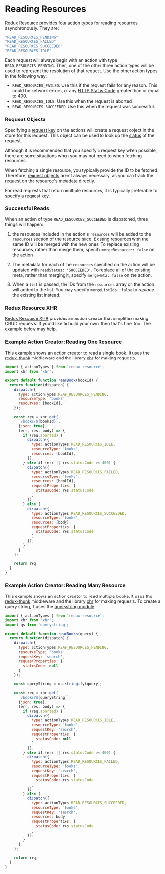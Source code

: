 # Reading Resources

Redux Resource provides four [action types](./request-actions.md) for
reading resources asynchronously. They are:

```js
"READ_RESOURCES_PENDING"
"READ_RESOURCES_FAILED"
"READ_RESOURCES_SUCCEEDED"
"READ_RESOURCES_IDLE"
```

Each request will always begin with an action with type
`READ_RESOURCES_PENDING`. Then, one of the other three action types will be
used to represent the resolution of that request. Use the other action types in the
following way:

- `READ_RESOURCES_FAILED`: Use this if the request fails for any reason. This
  could be network errors, or any
  [HTTP Status Code](https://en.wikipedia.org/wiki/List_of_HTTP_status_codes)
  greater than or equal to 400.
- `READ_RESOURCES_IDLE`: Use this when the request is aborted.
- `READ_RESOURCES_SUCCEEDED`: Use this when the request was successful.

### Request Objects

Specifying a [request key](/docs/requests/request-keys.md) on the actions will create a
request object in the store for this request. This object can be used to look up
the [status](/docs/requests/request-statuses.md) of the request.

Although it is recommended that you specify a request key when possible, there are some
situations when you may not need to when fetching resources.

When fetching a single resource, you typically provide the ID to be fetched. Therefore,
[request objects](/docs/requests/request-objects.md) aren't always necessary, as you can
track the request on the resource's metadata directly.

For read requests that return multiple resources, it is typically preferable to specify
a request key.

### Successful Reads

When an action of type `READ_RESOURCES_SUCCEEDED` is dispatched, three things
will happen:

1. the resources included in the action's `resources` will be added to the
  `resources` section of the resource slice. Existing resources with the same ID
  will be merged with the new ones. To replace existing resources, rather than
  merge them, specify `mergeResources: false` on the action.

2. The metadata for each of the `resources` specified on the action will be updated
  with  `readStatus: 'SUCCEEDED'`. To replace all of the existing meta, rather than
  merging it, specify `mergeMeta: false` on the action.

3. When a `list` is passed, the IDs from the `resources` array on the action will
  added to the list. You may specify `mergeListIds: false` to _replace_ the existing
  list instead.

### Redux Resource XHR

[Redux Resource XHR](/docs/extras/redux-resource-xhr.md) 
provides an action creator that simplifies making CRUD requests. If you'd like to
build your own, then that's fine, too. The example below may help.

### Example Action Creator: Reading One Resource

This example shows an action creator to read a single book. It uses the
[redux-thunk](https://github.com/gaearon/redux-thunk) middleware and the
library [xhr](https://github.com/naugtur/xhr) for making requests.

```js
import { actionTypes } from 'redux-resource';
import xhr from 'xhr';

export default function readBook(bookId) {
  return function(dispatch) {
    dispatch({
      type: actionTypes.READ_RESOURCES_PENDING,
      resourceType: 'books',
      resources: [bookId],
    });

    const req = xhr.get(
      `/books/${bookId}`,
      {json: true},
      (err, res, body) => {
        if (req.aborted) {
          dispatch({
            type: actionTypes.READ_RESOURCES_IDLE,
            resourceType: 'books',
            resources: [bookId],
          });
        } else if (err || res.statusCode >= 400) {
          dispatch({
            type: actionTypes.READ_RESOURCES_FAILED,
            resourceType: 'books',
            resources: [bookId],
            requestProperties: {
              statusCode: res.statusCode 
            }
          });
        } else {
          dispatch({
            type: actionTypes.READ_RESOURCES_SUCCEEDED,
            resourceType: 'books',
            resources: [body],
            requestProperties: {
              statusCode: res.statusCode 
            }
          });
        }
      }
    );

    return req;
  }
}
```

### Example Action Creator: Reading Many Resource

This example shows an action creator to read multiple books. It uses the
[redux-thunk](https://github.com/gaearon/redux-thunk) middleware and the
library [xhr](https://github.com/naugtur/xhr) for making requests. To create
a query string, it uses the
[querystring module](https://github.com/Gozala/querystring).

```js
import { actionTypes } from 'redux-resource';
import xhr from 'xhr';
import qs from 'querystring';

export default function readBooks(query) {
  return function(dispatch) {
    dispatch({
      type: actionTypes.READ_RESOURCES_PENDING,
      resourceType: 'books',
      requestKey: 'search',
      requestProperties: {
        statusCode: null
      }
    });

    const queryString = qs.stringify(query);

    const req = xhr.get(
      `/books?${queryString}`,
      {json: true},
      (err, res, body) => {
        if (req.aborted) {
          dispatch({
            type: actionTypes.READ_RESOURCES_IDLE,
            resourceType: 'books',
            requestKey: 'search',
            requestProperties: {
              statusCode: null
            }
          });
        } else if (err || res.statusCode >= 400) {
          dispatch({
            type: actionTypes.READ_RESOURCES_FAILED,
            resourceType: 'books',
            requestKey: 'search',
            requestProperties: {
              statusCode: res.statusCode 
            }
          });
        } else {
          dispatch({
            type: actionTypes.READ_RESOURCES_SUCCEEDED,
            resourceType: 'books',
            requestKey: 'search',
            resources: body,
            requestProperties: {
              statusCode: res.statusCode 
            }
          });
        }
      }
    );

    return req;
  }
}
```
